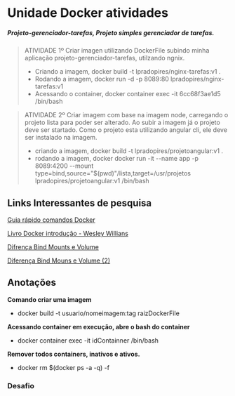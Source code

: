 # Unidade Docker atividades

##### Projeto-gerenciador-tarefas, Projeto simples gerenciador de tarefas.

> ATIVIDADE 1º Criar imagen utilizando DockerFile subindo minha aplicação projeto-gerenciador-tarefas, utilzando ngnix.
> 
> * Criando a imagem, docker build -t lpradopires/nginx-tarefas:v1 .
> * Rodando a imagem, docker run -d -p 8089:80  lpradopires/nginx-tarefas:v1
> * Acessando o container, docker container exec -it 6cc68f3ae1d5 /bin/bash




> ATIVIDADE 2º Criar imagem com base na imagem node, carregando o projeto lista para poder ser alterado.
>              Ao subir a imagem já o projeto deve ser startado. Como o projeto esta utilizando angular cli, ele deve ser instalado na imagem.
> 
> * criando a imagem, docker build -t lpradopires/projetoangular:v1 .
> * rodando a imagem, docker docker run -it  --name app -p 8089:4200 --mount type=bind,source="$(pwd)"/lista,target=/usr/projetos lpradopires/projetoangular:v1 /bin/bash


## Links Interessantes de pesquisa

[Guia rápido comandos Docker](https://github.com/lpradopires/curso-fullcycle/blob/main/documentos/docker_cheatsheet_r3v2.pdf)

[Livro Docker introdução - Wesley Willians](https://github.com/lpradopires/curso-fullcycle/blob/main/documentos/docker-e-docker-compose-na-pratica.pdf)

[Difrença Bind Mounts e Volume](https://4sysops.com/archives/introduction-to-docker-bind-mounts-and-volumes/#:~:text=The%20main%20difference%20a%20bind,volumes%2C%20similar%20to%20bind%20mounts.)

[Diferença Bind Mouns e Volume (2)](https://escoladaprogramacao.com.br/diferencas-entre-volume-e-bind-mount-no-docker/)

## Anotações

**Comando criar uma imagem**

   * docker build -t usuario/nomeimagem:tag raizDockerFile

**Acessando container em execução, abre o bash do container**

   * docker container exec -it idContainner /bin/bash

**Remover todos containers, inativos e ativos.**
  
   * docker rm $(docker ps -a -q) -f
   


### Desafio
